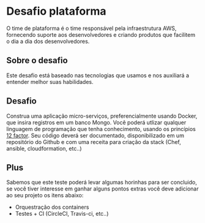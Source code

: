 # Desafio plataforma

O time de plataforma é o time responsável pela infraestrutura AWS, fornecendo suporte aos desenvolvedores e criando produtos que facilitem o dia a dia dos desenvolvedores.

## Sobre o desafio

Este desafio está baseado nas tecnologias que usamos e nos auxiliará a entender melhor suas habilidades.

## Desafio 

Construa uma aplicação micro-serviços, preferencialmente usando Docker, que insira registros em um banco Mongo. 
Você poderá utlizar qualquer linguagem de programação que tenha conhecimento, usando os princípios [12 factor](http://12factor.net).  Seu código deverá ser documentado, disponibilizado em um repositório do Github e com uma receita para criação da stack (Chef, ansible, cloudformation, etc..) 

## Plus 
Sabemos que este teste poderá levar algumas horinhas para ser concluido, se você tiver interesse em ganhar alguns pontos extras
você deve adicionar ao seu projeto os itens abaixo:

* Orquestração dos containers
* Testes + CI (CircleCI, Travis-ci, etc..)
